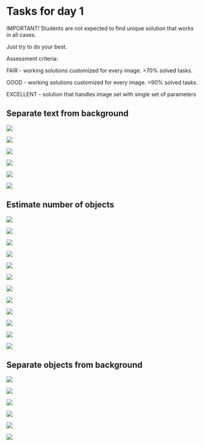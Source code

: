 # Tasks for day 1

IMPORTANT! Students are not expected to find unique solution that works in all cases.

Just try to do your best.

Assessment criteria:

FAIR - working solutions customized for every image. >70% solved tasks.

GOOD - working solutions customized for every image. >90% solved tasks.

EXCELLENT - solution that handles image set with single set of parameters

## Separate text from background

![](tasks/text/text1.jpg)

![](tasks/text/text2.jpg)

![](tasks/text/text3.jpg)

![](tasks/text/text4.jpg)

![](tasks/text/text5.jpg)

![](tasks/text/text6.jpg)


## Estimate number of objects

![](tasks/count/count1.jpg)

![](tasks/count/count2.jpg)

![](tasks/count/count3.jpg)

![](tasks/count/count4.jpg)

![](tasks/count/count5.jpg)

![](tasks/count/count6.jpg)

![](tasks/count/count7.jpg)

![](tasks/count/count8.jpg)

![](tasks/count/count9.jpg)

![](tasks/count/count10.jpg)

![](tasks/count/count11.jpg)

![](tasks/count/count12.jpg)

## Separate objects from background

![](tasks/object/obj1.jpg)

![](tasks/object/obj2.jpg)

![](tasks/object/obj3.jpg)

![](tasks/object/obj4.jpg)

![](tasks/object/obj5.jpg)

![](tasks/object/obj6.jpg)







